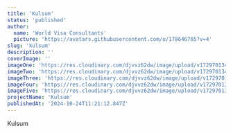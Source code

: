 ```yaml
---
title: 'Kulsum'
status: 'published'
author:
  name: 'World Visa Consultants'
  picture: 'https://avatars.githubusercontent.com/u/178646765?v=4'
slug: 'kulsum'
description: ''
coverImage: ''
imageOne: 'https://res.cloudinary.com/djvvz62dw/image/upload/v1729701344/greywall/projects/Kulsum/2-6719257ae187f_vbirhi.webp'
imageTwo: 'https://res.cloudinary.com/djvvz62dw/image/upload/v1729701344/greywall/projects/Kulsum/1-6719257ab200b_ykpduz.webp'
imageThree: 'https://res.cloudinary.com/djvvz62dw/image/upload/v1729701343/greywall/projects/Kulsum/3-6719257ea73da_mpsn4w.webp'
imageFour: 'https://res.cloudinary.com/djvvz62dw/image/upload/v1729701343/greywall/projects/Kulsum/5-67192581c6b4b_jzkjd4.webp'
imageFive: 'https://res.cloudinary.com/djvvz62dw/image/upload/v1729701343/greywall/projects/Kulsum/6-6719258262aea_f58hdf.webp'
projectName: 'Kulsum'
publishedAt: '2024-10-24T11:21:12.847Z'
---
```


Kulsum
